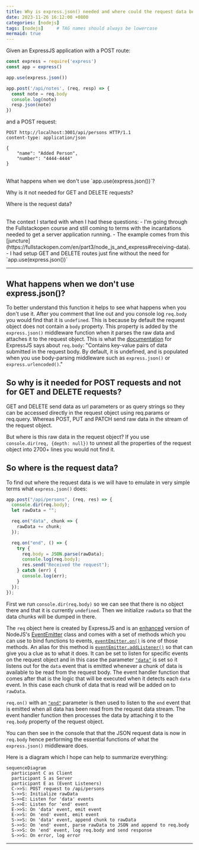 ```yaml
---
title: Why is express.json() needed and where could the request data be without it?
date: 2023-11-26 16:12:00 +0800
categories: [nodejs]
tags: [nodejs]     # TAG names should always be lowercase
mermaid: true
---
```

Given an ExpressJS application with a POST route:

```javascript
const express = require('express')
const app = express()

app.use(express.json())

app.post('/api/notes', (req, resp) => {
  const note = req.body
  console.log(note)
  resp.json(note)
})
```

and a POST request:

```http
POST http://localhost:3001/api/persons HTTP/1.1
content-type: application/json

{
    "name": "Added Person",
    "number": "4444-4444"
}
```

<br>
What happens when we don't use `app.use(express.json())`?

Why is it not needed for GET and DELETE requests?

Where is the request data?


<br>
The context I started with when I had these questions:
- I'm going through the Fullstackopen course and still coming to terms with the incantations needed to get a server application running. 
- The example comes from this [juncture](https://fullstackopen.com/en/part3/node_js_and_express#receiving-data).
- I had setup GET and DELETE routes just fine without the need for `app.use(express.json())`

---

## What happens when we don't use express.json()?

To better understand this function it helps to see what happens when you don't use it. After you comment that line out and you console log `req.body` you would find that it is `undefined`. This is because by default the request object does not contain a `body` property. This property is added by the `express.json()` middleware function when it parses the raw data and attaches it to the request object. This is what the [documentation](https://ExpressJS.com/en/4x/api.html#req.body) for ExpressJS says about `req.body`: "Contains key-value pairs of data submitted in the request body. By default, it is undefined, and is populated when you use body-parsing middleware such as `express.json()` or `express.urlencoded()`."

## So why is it needed for POST requests and not for GET and DELETE requests?

GET and DELETE send data as url parameters or as query strings so they can be accessed directly in the request object using req.params or req.query. Whereas POST, PUT and PATCH send raw data in the stream of the request object.

But where is this raw data in the request object? If you use `console.dir(req, {depth: null})` to unnest all the properties of the request object into 2700+ lines you would not find it.

## So where is the request data?

To find out where the request data is we will have to emulate in very simple terms what `express.json()` does:

```javascript
app.post("/api/persons", (req, res) => {
  console.dir(req.body);
  let rawData = "";

  req.on("data", chunk => {
    rawData += chunk;
  });

  req.on("end", () => {
    try {
      req.body = JSON.parse(rawData);
      console.log(req.body);
      res.send("Received the request");
    } catch (err) {
      console.log(err);
    }
  });
});
```

First we run `console.dir(req.body)` so we can see that there is no object there and that it is currently `undefined`.
Then we initialize `rawData` so that the data chunks will be dumped in there. 

The `req` object here is created by ExpressJS and is an [enhanced](https://ExpressJS.com/en/api.html#req) version of NodeJS's [EventEmitter](https://nodejs.org/api/events.html#class-eventemitter) class and comes with a set of methods which you can use to bind functions to events, [`eventEmitter.on()`](https://nodejs.org/docs/latest/api/events.html#emitteroneventname-listener) is one of those methods. An alias for this method is [`eventEmitter.addListener()`](https://nodejs.org/api/events.html#emitteraddlistenereventname-listener) so that can give you a clue as to what it does. It can be set to listen for specific events on the request object and in this case the parameter [`"data"`](https://nodejs.org/api/stream.html#event-data) is set so it listens out for the `data` event that is emitted whenever a chunk of data is available to be read from the request body. 
The event handler function that comes after that is the logic that will be executed when it detects each `data` event. In this case each chunk of data that is read will be added on to `rawData`.

`req.on()` with an [`"end"`](https://nodejs.org/api/stream.html#event-end) parameter is then used to listen to the `end` event that is emitted when all data has been read from the request data stream. 
The event handler function then processes the data by attaching it to the `req.body` property of the request object.

You can then see in the console that that the JSON request data is now in `req.body` hence performing the essential functions of what the `express.json()` middleware does.

Here is a diagram which I hope can help to summarize everything:

```mermaid
sequenceDiagram
  participant C as Client
  participant S as Server
  participant E as (Event Listeners)
  C->>S: POST request to /api/persons
  S->>S: Initialize rawData
  S->>E: Listen for 'data' events
  S->>E: Listen for 'end' event
  E->>S: On 'data' event, emit event
  E->>S: On 'end' event, emit event
  S->>S: On 'data' event, append chunk to rawData
  S->>S: On 'end' event, parse rawData to JSON and append to req.body
  S->>S: On 'end' event, log req.body and send response
  S->>S: On error, log error
```

---
